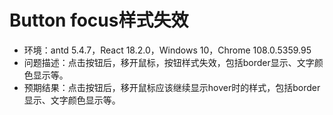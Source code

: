 # Button focus样式失效

- 环境：antd 5.4.7，React 18.2.0，Windows 10，Chrome 108.0.5359.95
- 问题描述：点击按钮后，移开鼠标，按钮样式失效，包括border显示、文字颜色显示等。
- 预期结果：点击按钮后，移开鼠标应该继续显示hover时的样式，包括border显示、文字颜色显示等。

